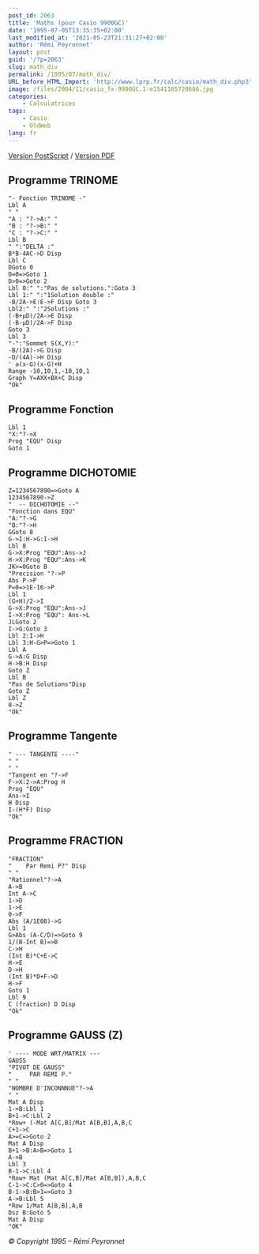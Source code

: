 ```yaml
---
post_id: 2063
title: 'Maths (pour Casio 9900GC)'
date: '1995-07-05T13:35:35+02:00'
last_modified_at: '2021-05-23T21:31:27+02:00'
author: 'Rémi Peyronnet'
layout: post
guid: '/?p=2063'
slug: math_div
permalink: /1995/07/math_div/
URL_before_HTML_Import: 'http://www.lprp.fr/calc/casio/math_div.php3'
image: /files/2004/11/casio_fx-9900GC.1-e1541165720666.jpg
categories:
    - Calculatrices
tags:
    - Casio
    - OldWeb
lang: fr
---
```


[Version PostScript](/files/old-web/calc/casio/maths.ps) / [Version PDF](/files/maths.pdf)

## Programme TRINOME

```
"- Fonction TRINOME -"
Lbl A
" "
"A : "?->A:" "
"B : "?->B:" "
"C : "?->C:" "
Lbl B
" ":"DELTA :"
B*B-4AC->D Disp
Lbl C
DGoto 0
D=0=>Goto 1
D>0=>Goto 2
Lbl 0:" ":"Pas de solutions.":Goto 3
Lbl 1:" ":"1Solution double :"
-B/2A->E:E->F Disp Goto 3
Lbl2:" ":"2Solutions :"
(-B+µD)/2A->E Disp
(-B-µD)/2A->F Disp
Goto 3
Lbl 3
"-":"Sommet S(X,Y):"
-B/(2A)->G Disp
-D/(4A)->H Disp
' a(x-G)(x-G)+H
Range -10,10,1,-10,10,1
Graph Y=AXX+BX+C Disp
"Ok"

```

## Programme Fonction

```
Lbl 1
"X:"?->X
Prog "EQU" Disp
Goto 1

```

## Programme DICHOTOMIE

```
Z=1234567890=>Goto A
1234567890->Z
"  -- DICHOTOMIE --"
"Fonction dans EQU"
"A:"?->G
"B:"?->H
GGoto 8
G->I:H->G:I->H
Lbl 8
G->X:Prog "EQU":Ans->J
H->X:Prog "EQU":Ans->K
JK>=0Goto B
"Precision "?->P
Abs P->P
P=0=>1E-16->P
Lbl 1
(G+H)/2->I
G->X:Prog "EQU":Ans->J
I->X:Prog "EQU": Ans->L
JLGoto 2
I->G:Goto 3
Lbl 2:I->H
Lbl 3:H-G>P=>Goto 1
Lbl A
G->A:G Disp
H->B:H Disp
Goto Z
Lbl B
"Pas de Solutions"Disp
Goto Z
Lbl Z
0->Z
"Ok"

```

## Programme Tangente

```
" --- TANGENTE ----"
" "
" "
"Tangent en "?->F
F->X:2->A:Prog H
Prog "EQU"
Ans->I
H Disp
I-(H*F) Disp
"Ok"

```

## Programme FRACTION

```
"FRACTION"
"    Par Remi P?" Disp
" "
"Rationnel"?->A
A->B
Int A->C
1->D
1->E
0->F
Abs (A/1E08)->G
Lbl 1
G>Abs (A-C/D)=>Goto 9
1/(B-Int B)=>B
C->H
(Int B)*C+E->C
H->E
D->H
(Int B)*D+F->D
H->F
Goto 1
Lbl 9
C (fraction) D Disp
"Ok"

```

## Programme GAUSS (Z)

```
' ---- MODE WRT/MATRIX ---
GAUSS
"PIVOT DE GAUSS"
"     PAR REMI P."
" "
"NOMBRE D'INCONNNUE"?->A
" "
Mat A Disp
1->B:Lbl 1
B+1->C:Lbl 2
*Row+ (-Mat A[C,B]/Mat A[B,B],A,B,C
C+1->C
A>=C=>Goto 2
Mat A Disp
B+1->B:A>B=>Goto 1
A->B
Lbl 3
B-1->C:Lbl 4
*Row+ Mat (Mat A[C,B]/Mat A[B,B]),A,B,C
C-1->C:C>0=>Goto 4
B-1->B:B>1=>Goto 3
A->B:Lbl 5
*Row 1/Mat A[B,B],A,B
Dsz B:Goto 5
Mat A Disp
"OK"

```

*© Copyright 1995 – Rémi Peyronnet*